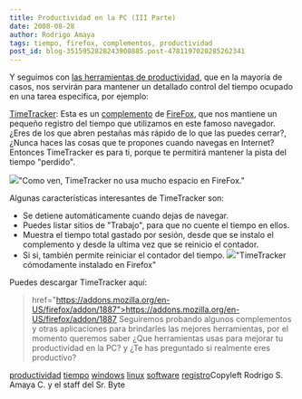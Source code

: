```yaml
---
title: Productividad en la PC (III Parte)
date: 2008-08-28
author: Rodrigo Amaya
tags: tiempo, firefox, complementos, productividad
post_id: blog-3515952828243908885.post-4781197020285262341
---
```


Y seguimos con [las herramientas de productividad](http://www.srbyte.com/2008/08/productividad-en-la-pc-ii-parte.html), que en la mayoría de casos, nos servirán para mantener un
      detallado control del tiempo ocupado en una tarea especifica, por ejemplo:

[TimeTracker](https://addons.mozilla.org/en-US/firefox/addon/1887): Esta es
      un [complemento](http://www.srbyte.com/2008/07/qu-es-un-complementoadd-on-de-firefox.html)
      de [FireFox](http://www.srbyte.com/2008/07/el-guiness-record-de-firefox-3.html),
      que nos mantiene un pequeño registro del tiempo que utilizamos en este famoso navegador. ¿Eres
      de los que abren pestañas más rápido de lo que las puedes cerrar?, ¿Nunca haces las cosas que
      te propones cuando navegas en Internet? Entonces TimeTracker es para ti, porque te permitirá
      mantener la pista del tiempo "perdido".

[![](http://1.bp.blogspot.com/_ayvorITawE4/SLgZwJL2vuI/AAAAAAAABKA/ao5qApCQcqQ/s320/1.png)](http://1.bp.blogspot.com/_ayvorITawE4/SLgZwJL2vuI/AAAAAAAABKA/ao5qApCQcqQ/s1600-h/1.png)"Como ven, TimeTracker no
      usa mucho espacio en FireFox."

Algunas características interesantes de TimeTracker son:

- Se detiene automáticamente cuando dejas de navegar.
- Puedes listar sitios de "Trabajo", para que no cuente el tiempo en ellos.
- Muestra el tiempo total gastado por sesión, desde que se instalo el complemento y desde la ultima vez que se reinicio el contador.
- Si si, también permite reiniciar el contador del tiempo.
[![](http://4.bp.blogspot.com/_ayvorITawE4/SLgZwNDhF5I/AAAAAAAABJ4/iJpyp7Loc1U/s320/4.jpeg)](http://4.bp.blogspot.com/_ayvorITawE4/SLgZwNDhF5I/AAAAAAAABJ4/iJpyp7Loc1U/s1600-h/4.jpeg)"TimeTracker cómodamente
      instalado en Firefox"

Puedes
      descargar TimeTracker aquí:

>  href="https://addons.mozilla.org/en-US/firefox/addon/1887">https://addons.mozilla.org/en-US/firefox/addon/1887
Seguiremos
      probando algunos complementos y otras aplicaciones para brindarles las mejores herramientas,
      por el momento queremos saber ¿Que herramientas usas para mejorar tu productividad en la PC? y
      ¿Te has preguntado si realmente eres productivo?

[productividad](http://www.blogalaxia.com/tags/productividad) [tiempo](http://www.blogalaxia.com/tags/tiempo) [windows](http://www.blogalaxia.com/tags/windows) [linux](http://www.blogalaxia.com/tags/linux) [software](http://www.blogalaxia.com/tags/software) [registro](http://www.blogalaxia.com/tags/registro)Copyleft Rodrigo S. Amaya C. y el staff del Sr.
      Byte
